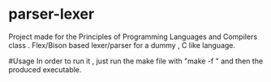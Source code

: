 # parser-lexer
Project made for the Principles of Programming Languages and Compilers class . Flex/Bison  based lexer/parser for a dummy , C like language. 

#Usage
In order to run it , just run the make file with "make -f <makefile name>" and then the produced executable.
